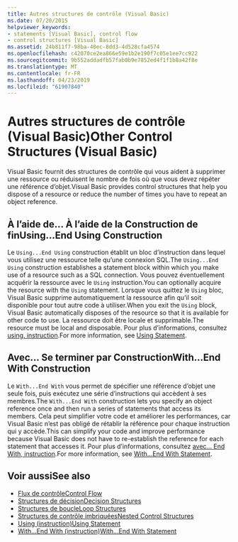 ```yaml
---
title: Autres structures de contrôle (Visual Basic)
ms.date: 07/20/2015
helpviewer_keywords:
- statements [Visual Basic], control flow
- control structures [Visual Basic]
ms.assetid: 24b811f7-98ba-40ec-8dd3-4d528cfa4574
ms.openlocfilehash: c42070ce2ea866e59e1b2e190f7c05e1ee7cc922
ms.sourcegitcommit: 9b552addadfb57fab0b9e7852ed4f1f1b8a42f8e
ms.translationtype: MT
ms.contentlocale: fr-FR
ms.lasthandoff: 04/23/2019
ms.locfileid: "61907840"
---
```

# <a name="other-control-structures-visual-basic"></a><span data-ttu-id="e1df6-102">Autres structures de contrôle (Visual Basic)</span><span class="sxs-lookup"><span data-stu-id="e1df6-102">Other Control Structures (Visual Basic)</span></span>
<span data-ttu-id="e1df6-103">Visual Basic fournit des structures de contrôle qui vous aident à supprimer une ressource ou réduisent le nombre de fois où que vous devez répéter une référence d’objet.</span><span class="sxs-lookup"><span data-stu-id="e1df6-103">Visual Basic provides control structures that help you dispose of a resource or reduce the number of times you have to repeat an object reference.</span></span>  
  
## <a name="usingend-using-construction"></a><span data-ttu-id="e1df6-104">À l’aide de... À l’aide de la Construction de fin</span><span class="sxs-lookup"><span data-stu-id="e1df6-104">Using...End Using Construction</span></span>  
 <span data-ttu-id="e1df6-105">Le `Using...End Using` construction établit un bloc d’instruction dans lequel vous utilisez une ressource telle qu’une connexion SQL.</span><span class="sxs-lookup"><span data-stu-id="e1df6-105">The `Using...End Using` construction establishes a statement block within which you make use of a resource such as a SQL connection.</span></span> <span data-ttu-id="e1df6-106">Vous pouvez éventuellement acquérir la ressource avec le `Using` instruction.</span><span class="sxs-lookup"><span data-stu-id="e1df6-106">You can optionally acquire the resource with the `Using` statement.</span></span> <span data-ttu-id="e1df6-107">Lorsque vous quittez le `Using` bloc, Visual Basic supprime automatiquement la ressource afin qu’il soit disponible pour tout autre code à utiliser.</span><span class="sxs-lookup"><span data-stu-id="e1df6-107">When you exit the `Using` block, Visual Basic automatically disposes of the resource so that it is available for other code to use.</span></span> <span data-ttu-id="e1df6-108">La ressource doit être locale et supprimable.</span><span class="sxs-lookup"><span data-stu-id="e1df6-108">The resource must be local and disposable.</span></span> <span data-ttu-id="e1df6-109">Pour plus d’informations, consultez [using, instruction](../../../../visual-basic/language-reference/statements/using-statement.md).</span><span class="sxs-lookup"><span data-stu-id="e1df6-109">For more information, see [Using Statement](../../../../visual-basic/language-reference/statements/using-statement.md).</span></span>  
  
## <a name="withend-with-construction"></a><span data-ttu-id="e1df6-110">Avec... Se terminer par Construction</span><span class="sxs-lookup"><span data-stu-id="e1df6-110">With...End With Construction</span></span>  
 <span data-ttu-id="e1df6-111">Le `With...End With` vous permet de spécifier une référence d’objet une seule fois, puis exécutez une série d’instructions qui accèdent à ses membres.</span><span class="sxs-lookup"><span data-stu-id="e1df6-111">The `With...End With` construction lets you specify an object reference once and then run a series of statements that access its members.</span></span> <span data-ttu-id="e1df6-112">Cela peut simplifier votre code et améliorer les performances, car Visual Basic n’est pas obligé de rétablir la référence pour chaque instruction qui y accède.</span><span class="sxs-lookup"><span data-stu-id="e1df6-112">This can simplify your code and improve performance because Visual Basic does not have to re-establish the reference for each statement that accesses it.</span></span> <span data-ttu-id="e1df6-113">Pour plus d’informations, consultez [avec... End With, instruction](../../../../visual-basic/language-reference/statements/with-end-with-statement.md).</span><span class="sxs-lookup"><span data-stu-id="e1df6-113">For more information, see [With...End With Statement](../../../../visual-basic/language-reference/statements/with-end-with-statement.md).</span></span>  
  
## <a name="see-also"></a><span data-ttu-id="e1df6-114">Voir aussi</span><span class="sxs-lookup"><span data-stu-id="e1df6-114">See also</span></span>

- [<span data-ttu-id="e1df6-115">Flux de contrôle</span><span class="sxs-lookup"><span data-stu-id="e1df6-115">Control Flow</span></span>](../../../../visual-basic/programming-guide/language-features/control-flow/index.md)
- [<span data-ttu-id="e1df6-116">Structures de décision</span><span class="sxs-lookup"><span data-stu-id="e1df6-116">Decision Structures</span></span>](../../../../visual-basic/programming-guide/language-features/control-flow/decision-structures.md)
- [<span data-ttu-id="e1df6-117">Structures de boucle</span><span class="sxs-lookup"><span data-stu-id="e1df6-117">Loop Structures</span></span>](../../../../visual-basic/programming-guide/language-features/control-flow/loop-structures.md)
- [<span data-ttu-id="e1df6-118">Structures de contrôle imbriquées</span><span class="sxs-lookup"><span data-stu-id="e1df6-118">Nested Control Structures</span></span>](../../../../visual-basic/programming-guide/language-features/control-flow/nested-control-structures.md)
- [<span data-ttu-id="e1df6-119">Using (instruction)</span><span class="sxs-lookup"><span data-stu-id="e1df6-119">Using Statement</span></span>](../../../../visual-basic/language-reference/statements/using-statement.md)
- [<span data-ttu-id="e1df6-120">With...End With (instruction)</span><span class="sxs-lookup"><span data-stu-id="e1df6-120">With...End With Statement</span></span>](../../../../visual-basic/language-reference/statements/with-end-with-statement.md)
